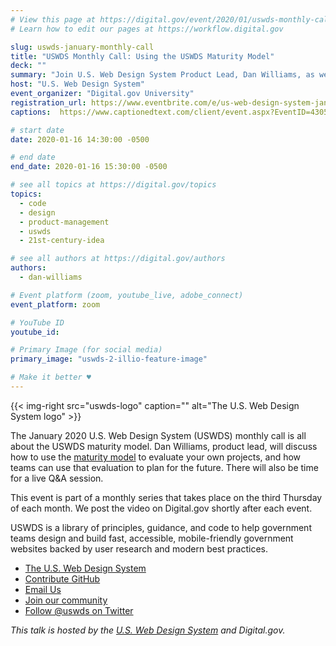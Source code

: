 ```yaml
---
# View this page at https://digital.gov/event/2020/01/uswds-monthly-call-using-uswds-maturity
# Learn how to edit our pages at https://workflow.digital.gov

slug: uswds-january-monthly-call
title: "USWDS Monthly Call: Using the USWDS Maturity Model"
deck: ""
summary: "Join U.S. Web Design System Product Lead, Dan Williams, as we discuss the USWDS maturity model and answer your questions."
host: "U.S. Web Design System"
event_organizer: "Digital.gov University"
registration_url: https://www.eventbrite.com/e/us-web-design-system-january-monthly-call-registration-83905173633
captions:  https://www.captionedtext.com/client/event.aspx?EventID=4305893&CustomerID=321

# start date
date: 2020-01-16 14:30:00 -0500

# end date
end_date: 2020-01-16 15:30:00 -0500

# see all topics at https://digital.gov/topics
topics:
  - code
  - design
  - product-management
  - uswds
  - 21st-century-idea

# see all authors at https://digital.gov/authors
authors:
  - dan-williams

# Event platform (zoom, youtube_live, adobe_connect)
event_platform: zoom

# YouTube ID
youtube_id:

# Primary Image (for social media)
primary_image: "uswds-2-illio-feature-image"

# Make it better ♥
---
```


{{< img-right src="uswds-logo" caption="" alt="The U.S. Web Design System logo" >}}

The January 2020 U.S. Web Design System (USWDS) monthly call is all about the USWDS maturity model. Dan Williams, product lead, will discuss how to use the [maturity model](https://designsystem.digital.gov/maturity-model/) to evaluate your own projects, and how teams can use that evaluation to plan for the future. There will also be time for a live Q&A session.

This event is part of a monthly series that takes place on the third Thursday of each month. We post the video on Digital.gov shortly after each event.

USWDS is a library of principles, guidance, and code to help government teams design and build fast, accessible, mobile-friendly government websites backed by user research and modern best practices.

- [The U.S. Web Design System](https://designsystem.digital.gov/)
- [Contribute GitHub](https://github.com/uswds/uswds/issues)
- [Email Us](mailto:uswds@gsa.gov)
- [Join our community](https://digital.gov/communities/uswds/)
- [Follow @uswds on Twitter](https://twitter.com/uswds)

_This talk is hosted by the [U.S. Web Design System](https://designsystem.digital.gov/) and Digital.gov._
